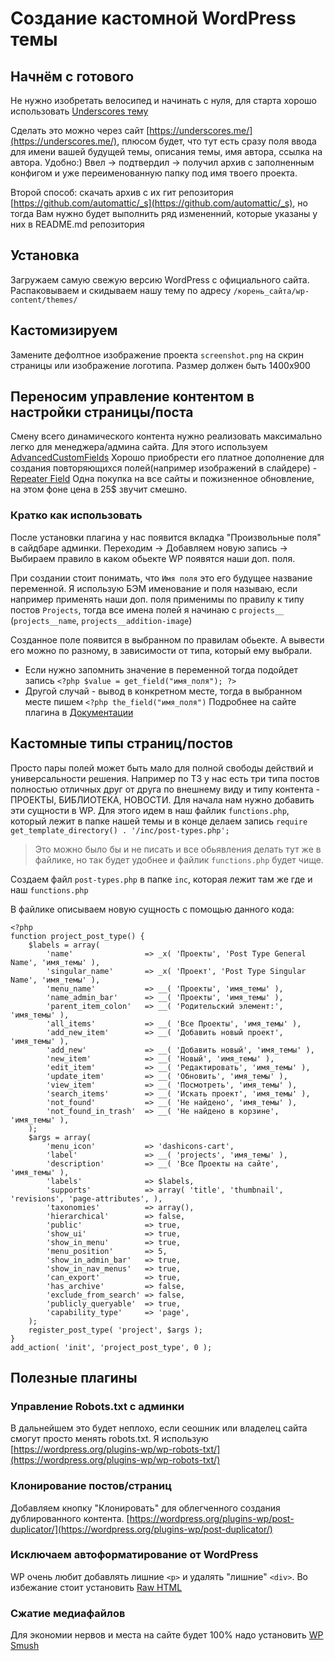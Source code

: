 # Создание кастомной WordPress темы

## Начнём с готового
Не нужно изобретать велосипед и начинать с нуля, для старта хорошо использовать [Underscores тему](https://underscores.me/)

Сделать это можно через сайт [https://underscores.me/](https://underscores.me/), плюсом будет, что тут есть сразу поля ввода для имени вашей будущей темы, описания темы, имя автора, ссылка на автора. Удобно:) Ввел -> подтвердил -> получил архив с заполненным конфигом и уже переименованную папку под имя твоего проекта.

Второй способ: скачать архив с их гит репозитория [https://github.com/automattic/_s](https://github.com/automattic/_s), но тогда Вам нужно будет выполнить ряд измененний, которые указаны у них в README.md репозитория

## Установка
Загружаем самую свежую версию WordPress с официального сайта. Распаковываем и скидываем нашу тему по адресу `/корень_сайта/wp-content/themes/`

## Кастомизируем
Замените дефолтное изображение проекта `screenshot.png` на скрин страницы или изображение логотипа. Размер должен быть 1400x900

## Переносим управление контентом в настройки страницы/поста
Смену всего динамического контента нужно реализовать максимально легко для менеджера/админа сайта. Для этого используем [AdvancedCustomFields](https://www.advancedcustomfields.com/)
Хорошо приобрести его платное дополнение для создания повторяющихся полей(например изображений в слайдере) - [Repeater Field](https://www.advancedcustomfields.com/add-ons/repeater-field/)
Одна покупка на все сайты и пожизненное обновление, на этом фоне цена в 25$ звучит смешно.
### Кратко как использовать
После установки плагина у нас появится вкладка "Произвольные поля" в сайдбаре админки. Переходим -> Добавляем новую запись -> Выбираем правило в каком обьекте WP появятся наши доп. поля.

При создании стоит понимать, что `Имя поля` это его будущее название переменной. Я использую БЭМ именование и поля называю, если например применять наши доп. поля применимы по правилу к типу постов `Projects`, тогда все имена полей я начинаю с `projects__` (`projects__name`, `projects__addition-image`)

Созданное поле появится в выбранном по правилам обьекте. А вывести его можно по разному, в зависимости от типа, который ему выбрали. 
* Если нужно запомнить значение в переменной тогда подойдет запись `<?php $value = get_field("имя_поля"); ?>`
* Другой случай - вывод в конкретном месте, тогда в выбранном месте пишем `<?php the_field("имя_поля")`
Подробнее на сайте плагина в [Документации](https://www.advancedcustomfields.com/resources/)
## Кастомные типы страниц/постов
Просто пары полей может быть мало для полной свободы действий и универсальности решения. Например по ТЗ у нас есть три типа постов полностью отличных друг от друга по внешнему виду и типу контента - ПРОЕКТЫ, БИБЛИОТЕКА, НОВОСТИ. Для начала нам нужно добавить эти сущности в WP. Для этого идем в наш файлик `functions.php`, который лежит в папке нашей темы и в конце делаем запись `require get_template_directory() . '/inc/post-types.php';`

> Это можно было бы и не писать и все обьявления делать тут же в файлике, но так будет удобнее и файлик `functions.php` будет чище.

Создаем файл `post-types.php` в папке `inc`, которая лежит там же где и наш `functions.php`

В файлике описываем новую сущность с помощью данного кода:
```
<?php
function project_post_type() {
	$labels = array(
		'name'                => _x( 'Проекты', 'Post Type General Name', 'имя_темы' ),
		'singular_name'       => _x( 'Проект', 'Post Type Singular Name', 'имя_темы' ),
		'menu_name'           => __( 'Проекты', 'имя_темы' ),
		'name_admin_bar'      => __( 'Проекты', 'имя_темы' ),
		'parent_item_colon'   => __( 'Родительский элемент:', 'имя_темы' ),
		'all_items'           => __( 'Все Проекты', 'имя_темы' ),
		'add_new_item'        => __( 'Добавить новый проект', 'имя_темы' ),
		'add_new'             => __( 'Добавить новый', 'имя_темы' ),
		'new_item'            => __( 'Новый', 'имя_темы' ),
		'edit_item'           => __( 'Редактировать', 'имя_темы' ),
		'update_item'         => __( 'Обновить', 'имя_темы' ),
		'view_item'           => __( 'Посмотреть', 'имя_темы' ),
		'search_items'        => __( 'Искать проект', 'имя_темы' ),
		'not_found'           => __( 'Не найдено', 'имя_темы' ),
		'not_found_in_trash'  => __( 'Не найдено в корзине', 'имя_темы' ),
	);
	$args = array(
		'menu_icon' 		  => 'dashicons-cart',
		'label'               => __( 'projects', 'имя_темы' ),
		'description'         => __( 'Все Проекты на сайте', 'имя_темы' ),
		'labels'              => $labels,
		'supports'            => array( 'title', 'thumbnail', 'revisions', 'page-attributes', ),
		'taxonomies'          => array(),
		'hierarchical'        => false,
		'public'              => true,
		'show_ui'             => true,
		'show_in_menu'        => true,
		'menu_position'       => 5,
		'show_in_admin_bar'   => true,
		'show_in_nav_menus'   => true,
		'can_export'          => true,
		'has_archive'         => false,
		'exclude_from_search' => false,
		'publicly_queryable'  => true,
		'capability_type'     => 'page',
	);
	register_post_type( 'project', $args );
}
add_action( 'init', 'project_post_type', 0 );
```
## Полезные плагины
### Управление Robots.txt с админки
В дальнейшем это будет неплохо, если сеошник или владелец сайта смогут просто менять robots.txt. Я использую [https://wordpress.org/plugins-wp/wp-robots-txt/](https://wordpress.org/plugins-wp/wp-robots-txt/)
### Клонирование постов/страниц
Добавляем кнопку "Клонировать" для облегченного создания дублированного контента. [https://wordpress.org/plugins-wp/post-duplicator/](https://wordpress.org/plugins-wp/post-duplicator/)
### Исключаем автоформатирование от WordPress
WP очень любит добавлять лишние `<p>` и удалять "лишние" `<div>`. Во избежание стоит установить [Raw HTML](https://wordpress.org/plugins-wp/raw-html/)
### Сжатие медиафайлов
Для экономии нервов и места на сайте будет 100% надо установить [WP Smush](https://wordpress.org/plugins-wp/wp-smushit/)